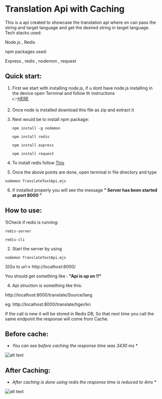 # Translation Api with Caching

This is a api created to showcase the translation api where on can pass the string and target language and get the desired string in target language.
Tech stacks used:

Node.js , Redis

npm packages used:

Express , redis , nodemon , request

Quick start:
-----------
1) First we start with installing node.js, if u dont have node.js installing in the device open Terminal and follow th instructions  
👉[HERE](https://phoenixnap.com/kb/install-node-js-npm-on-windows) 

2) Once node is installed download this file as zip and extract it
3) Next would be to install npm package:

   ```
   npm install -g nodemon
   ```
   ```
   npm install redis
   ```
    ```
   npm install express
   ```
    ```
   npm install request
   ```
4) To install redis follow [This](https://dev.to/divshekhar/how-to-install-redis-on-windows-10-3e99)

5) Once the above points are done, open terminal in file directory and type 
```
nodemon TranslateTextApi.mjs
```
6) If installed properly you will see the message 
  **" Server has been started at port 8000 "**
  
  
How to use:
-------------

1)Check  if redis is running:
```
redis-server
```
```
redis-cli
```
2) Start the server by using 
``` 
nodemon TranslateTextApi.mjs
```
3)Go to url-> http://localhost:8000/

You should get something like : **"Api is up on !!"**

4) Api struction is something like this:

 http://localhost:8000/translate/Source/lang
 
 eg:
  http://localhost:8000/translate/tiger/kn

If the call is new it will be stored in Redis DB, So that next time you call the same endpoint the response will come from Cache.

Before cache:
--------------
* *You can see before caching the response time was 3430 ms* *

![alt text](https://github.com/Raogurucharan/codeyoung/blob/main/finalCache.png)


After Caching:
---------------
* *After caching is done using redis the response time is reduced to 4ms* *
 
![alt text](https://github.com/Raogurucharan/codeyoung/blob/main/finalcachehit1.png)









